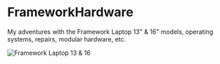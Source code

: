 # FrameworkHardware
My adventures with the Framework Laptop 13" &amp; 16" models, operating systems, repairs, modular hardware, etc. 

![Framework Laptop 13 & 16](https://github.com/andyleitermann/FrameworkHardware/blob/70766524b714bc47180064497fc121ece35d32af/images/frameworks.jpg)
